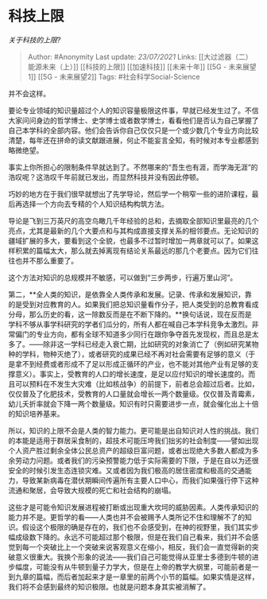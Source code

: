 # 科技上限
*关于科技的上限?*

> Author: #Anonymity
Last update: *23/07/2021* 
Links: [[大过滤器（二）能源未来（上）]] [[科技的上限]] [[加速科技]] [[未来十年]] [[5G - 未来展望1]] [[5G - 未来展望2]] 
Tags: #社会科学Social-Science    

 
并不会这样。

要论专业领域的知识量超过个人的知识容量极限这件事，早就已经发生过了。不信大家问问身边的哲学博士、史学博士或者数学博士，看看他们是否认为自己掌握了自己本学科的全部内容。他们会告诉你自己仅仅只是一个或少数几个专业方向比较清楚，每年还在拼命的读文献跟进展，何止不能妄言全知，有时候对本专业都感到略微绝望。

事实上你所担心的限制条件早就达到了。不然哪来的“吾生也有涯，而学海无涯”的浩叹呢？这浩叹千年前就已发出，而显然科技并没有因此停顿。

巧妙的地方在于我们很早就想出了先学导论，然后学一个稍窄一些的进阶课程，最后再选择一个方向去专精的个人知识结构构筑方法。

导论是飞到三万英尺的高空鸟瞰几千年经验的总和，去摘取全部知识里最亮的几个亮点，尤其是最新的几个大要点和与其构成直接支撑关系的相邻要点。无论知识的疆域扩展的多大，要看到这个全貌，也最多不过暂时增加一两章就可以了。如果这样积累的篇幅太大，那么就去掉离现有结论关系最远的那几个老要点。因为它们往往也并不那么重要了。

这个方法对知识的总规模并不敏感，可以做到“三步两步，行遍万里山河”。

第二，**全人类的知识，是依靠全人类传承和发展。记录、传承和发展知识，靠的是受到对应教育的人。如果我们把总知识量看作分子，把人类受到的总教育看成分母，那么历史的看，这一除数反而是在不断下降的。**换句话说，现在反而是学科不够从事学科研究的学者们瓜分的，所有人都在喊自己本学科竞争太激烈。非常偏门的专业方向，都有全球不知道多少同行在跟你争夺首先发现权，而且总是太多了。——除非这一学科已经走入衰亡期，比如研究的对象消亡了（例如研究某物种的学科，物种灭绝了），或者研究的成果已经不再对社会需要有足够的意义（于是拿不到经费或者形成不了足以形成正循环的产业，也不能对其他产业有足够的支撑意义）。事实上，受教育的人口的增长速度，是足以应付知识的增长速度的。而且可以预料在不发生大灾难（比如核战争）的前提下，前者总会超过后者。比如，仅仅普及了化肥技术，受教育的人口量就会增长一两个数量级。仅仅普及青霉素，幼儿夭折率就会下降一两个数量级。知识有时只需要进步一点，就会催化出上十倍的知识培养基来。

所以，知识的上限不会是人类的智力能力。更可能是出自知识对人性的挑战。我们的本能是适用于群居采食制的，超技术可能压垮我们拙劣的社会制度——譬如出现个人资产胜过剩余全体公民总资产的超级巨富问题，或者出现绝大多数人都成为多余劳动力问题。或者我们的污染预警能力低于实际需要的下限，于是在自以为还很安全的时候引发生态连锁灾难。又或者因为我们极高的居住密度和极高的交通能力，导致某新病毒在潜伏期瞬间传遍所有主要人口中心，而我们如果强行停下这种流通和聚居，会导致大规模的死亡和社会结构的崩塌。

这些才是可能令知识发展进程被打断或出现重大坎坷的威胁因素。人类传承知识的能力并不是。更哲学的看——人类也并不会被赐予人类所记不住和理解不了的知识。假设这个极限的确是存在的，我们也不会感受到，在神的视野里，我们其实步幅成级数下降的。永远不可能超过那个极限，但是在我们自己看来，我们并不会感觉到每一个突破比上一个突破来说客观意义在缩小，相反，我们会一直觉得新的突破意义很重大。我换个形象的说法——我们自己可能觉得从亚里士多德到牛顿的进步幅度，可能没有从牛顿到量子力学大，但是在上帝的教学大纲里，可能前者是一到九章的篇幅，而后者加起来才是一章里的前两个小节的篇幅。如果实情是这样，我们将不会感到最终的知识极限。也就是问题本身其实被消解了。